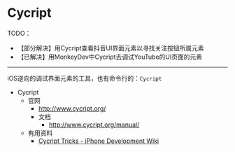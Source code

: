 # Cycript

TODO：

* 【部分解决】用Cycript查看抖音UI界面元素以寻找关注按钮所属元素
* 【已解决】用MonkeyDev中Cycript去调试YouTube的UI页面的元素

---

iOS逆向的调试界面元素的工具，也有命令行的：`Cycript`

* Cycript
  * 官网
    * http://www.cycript.org/
    * 文档
      * http://www.cycript.org/manual/
  * 有用资料
    * [Cycript Tricks - iPhone Development Wiki](https://iphonedev.wiki/index.php/Cycript_Tricks)
